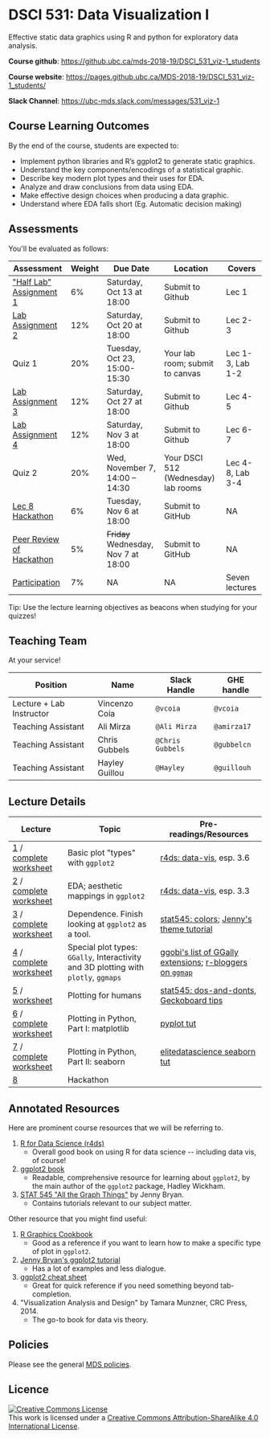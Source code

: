 # DSCI 531: Data Visualization I

Effective static data graphics using R and python for exploratory data analysis.

__Course github__: <https://github.ubc.ca/mds-2018-19/DSCI_531_viz-1_students>

__Course website__: <https://pages.github.ubc.ca/MDS-2018-19/DSCI_531_viz-1_students/>

__Slack Channel__: <https://ubc-mds.slack.com/messages/531_viz-1>

## Course Learning Outcomes

By the end of the course, students are expected to:

* Implement python libraries and R’s ggplot2 to generate static graphics.
* Understand the key components/encodings of a statistical graphic.
* Describe key modern plot types and their uses for EDA.
* Analyze and draw conclusions from data using EDA. 
* Make effective design choices when producing a data graphic.
* Understand where EDA falls short (Eg. Automatic decision making)

## Assessments

You'll be evaluated as follows:

| Assessment       | Weight  | Due Date         | Location | Covers | 
|------------------|---------|------------------|----------|--------|
| ["Half Lab" Assignment 1](release/lab1/lab1.ipynb) | 6%      | Saturday, Oct 13 at 18:00 | Submit to Github | Lec 1 |
| [Lab Assignment 2](release/lab2/lab2.ipynb) | 12%     | Saturday, Oct 20 at 18:00 | Submit to Github | Lec 2-3 |
| Quiz 1           | 20%     | Tuesday, Oct 23, 15:00-15:30   | Your lab room; submit to canvas | Lec 1-3, Lab 1-2 |
| [Lab Assignment 3](release/lab3/lab3.Rmd) | 12%     | Saturday, Oct 27 at 18:00 | Submit to Github | Lec 4-5 |
| [Lab Assignment 4](release/lab4/) | 12%     | Saturday, Nov 3 at 18:00     | Submit to Github | Lec 6-7 |
| Quiz 2           | 20%     | Wed, November 7, 14:00 – 14:30 | Your DSCI 512 (Wednesday) lab rooms | Lec 4-8, Lab 3-4 |
| [Lec 8 Hackathon](release/hackathon/hackathon.md)  | 6%      | Tuesday, Nov 6 at 18:00 | Submit to GitHub | NA |
| [Peer Review of Hackathon](release/peer_review/peer_review.md) | 5% | ~~Friday~~ Wednesday, Nov 7 at 18:00 | Submit to GitHub | NA |
| [Participation](participation/participation.md)    | 7%      | NA | NA | Seven lectures |

Tip: Use the lecture learning objectives as beacons when studying for your quizzes!

## Teaching Team

At your service!

| Position           | Name            | Slack Handle | GHE handle |
|--------------------|-----------------|--------------|------------|
| Lecture + Lab Instructor         | Vincenzo Coia   | `@vcoia` | `@vcoia` |
| Teaching Assistant | Ali Mirza       | `@Ali Mirza` | `@amirza17` | 
| Teaching Assistant | Chris Gubbels   | `@Chris Gubbels` | `@gubbelcn` | 
| Teaching Assistant | Hayley Guillou  | `@Hayley` | `@guillouh` |


## Lecture Details

| Lecture | Topic | Pre-readings/Resources |
|---------|-------|------------------------|
| [1](lectures/lec1.md) / [complete worksheet](lectures/lec1-worksheet-complete.md) | Basic plot "types" with `ggplot2` | [r4ds: data-vis](http://r4ds.had.co.nz/data-visualisation.html), esp. 3.6 |
| [2](lectures/lec2.md) / [complete worksheet](lectures/lec2-worksheet-complete.md) | EDA; aesthetic mappings in `ggplot2` | [r4ds: data-vis](http://r4ds.had.co.nz/data-visualisation.html), esp. 3.3 |
| [3](lectures/lec3.md) / [complete worksheet](lectures/lec3-worksheet-complete.md) | Dependence. Finish looking at `ggplot2` as a tool. | [stat545: colors](http://stat545.com/block018_colors.html); [Jenny's theme tutorial](https://github.com/jennybc/ggplot2-tutorial/blob/master/gapminder-ggplot2-themes.md) |
| [4](lectures/lec4.md) / [complete worksheet](lectures/lec4-worksheet-complete.html) | Special plot types: `GGally`, Interactivity and 3D plotting with `plotly`, `ggmaps` | [ggobi's list of GGally extensions](http://ggobi.github.io/ggally/); [r-bloggers on `ggmap`](https://www.r-bloggers.com/how-to-plot-basic-maps-with-ggmap/) |
| [5](lectures/lec5.md) / [worksheet](participation/lec5/lec5-worksheet.md) | Plotting for humans | [stat545: dos-and-donts](http://stat545.com/block015_graph-dos-donts.html), [Geckoboard tips](https://www.geckoboard.com/learn/data-literacy/data-visualization-tips/) |
| [6](lectures/lec6.md) / [complete worksheet](lectures/lec6-worksheet-complete.md) | Plotting in Python, Part I: matplotlib | [pyplot tut](https://matplotlib.org/users/pyplot_tutorial.html) | 
| [7](lectures/lec7.md) / [complete worksheet](lectures/lec7-worksheet-complete.md) | Plotting in Python, Part II: seaborn | [elitedatascience seaborn tut](https://elitedatascience.com/python-seaborn-tutorial) |
| [8](lectures/lec8.md) | Hackathon  |


## Annotated Resources

Here are prominent course resources that we will be referring to.

1. [R for Data Science (r4ds)](http://r4ds.had.co.nz/)
   - Overall good book on using R for data science -- including data vis, of course!
2. [ggplot2 book](http://webcat2.library.ubc.ca/vwebv/holdingsInfo?bibId=8489511)
   - Readable, comprehensive resource for learning about `ggplot2`, by the main author of the `ggplot2` package, Hadley Wickham. 
3. [STAT 545 "All the Graph Things"](http://stat545.com/graph00_index.html) by Jenny Bryan.
   - Contains tutorials relevant to our subject matter.

Other resource that you might find useful:

1. [R Graphics Cookbook](http://www.cookbook-r.com/Graphs/)
   - Good as a reference if you want to learn how to make a specific type of plot in `ggplot2`. 
2. [Jenny Bryan's ggplot2 tutorial](https://github.com/jennybc/ggplot2-tutorial)
   - Has a lot of examples and less dialogue.
3. [ggplot2 cheat sheet](https://github.com/rstudio/cheatsheets/blob/master/data-visualization-2.1.pdf)
   - Great for quick reference if you need something beyond tab-completion.
4. "Visualization Analysis and Design" by Tamara Munzner, CRC Press, 2014.
   - The go-to book for data vis theory.


## Policies

Please see the general [MDS policies](https://ubc-mds.github.io/policies/).

## Licence

<a rel="license" href="http://creativecommons.org/licenses/by-sa/4.0/"><img alt="Creative Commons License" style="border-width:0" src="https://i.creativecommons.org/l/by-sa/4.0/88x31.png" /></a><br />This work is licensed under a <a rel="license" href="http://creativecommons.org/licenses/by-sa/4.0/">Creative Commons Attribution-ShareAlike 4.0 International License</a>.

